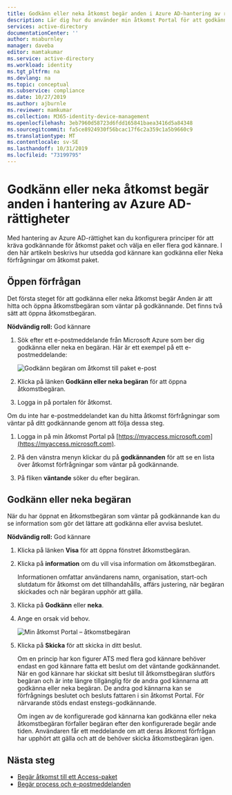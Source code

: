 ```yaml
---
title: Godkänn eller neka åtkomst begär anden i Azure AD-hantering av rättigheter – Azure Active Directory
description: Lär dig hur du använder min åtkomst Portal för att godkänna eller Neka förfrågningar till ett Access-paket i Azure Active Directory rättighets hantering.
services: active-directory
documentationCenter: ''
author: msaburnley
manager: daveba
editor: mamtakumar
ms.service: active-directory
ms.workload: identity
ms.tgt_pltfrm: na
ms.devlang: na
ms.topic: conceptual
ms.subservice: compliance
ms.date: 10/27/2019
ms.author: ajburnle
ms.reviewer: mamkumar
ms.collection: M365-identity-device-management
ms.openlocfilehash: 3eb7960d58723d6fdd165841baea3416d5a84348
ms.sourcegitcommit: fa5ce8924930f56bcac17f6c2a359c1a5b9660c9
ms.translationtype: MT
ms.contentlocale: sv-SE
ms.lasthandoff: 10/31/2019
ms.locfileid: "73199795"
---
```

# <a name="approve-or-deny-access-requests-in-azure-ad-entitlement-management"></a>Godkänn eller neka åtkomst begär anden i hantering av Azure AD-rättigheter

Med hantering av Azure AD-rättighet kan du konfigurera principer för att kräva godkännande för åtkomst paket och välja en eller flera god kännare. I den här artikeln beskrivs hur utsedda god kännare kan godkänna eller Neka förfrågningar om åtkomst paket.

## <a name="open-request"></a>Öppen förfrågan

Det första steget för att godkänna eller neka åtkomst begär Anden är att hitta och öppna åtkomstbegäran som väntar på godkännande. Det finns två sätt att öppna åtkomstbegäran.

**Nödvändig roll:** God kännare

1. Sök efter ett e-postmeddelande från Microsoft Azure som ber dig godkänna eller neka en begäran. Här är ett exempel på ett e-postmeddelande:

    ![Godkänn begäran om åtkomst till paket e-post](./media/entitlement-management-shared/approver-request-email.png)

1. Klicka på länken **Godkänn eller neka begäran** för att öppna åtkomstbegäran.

1. Logga in på portalen för åtkomst.

Om du inte har e-postmeddelandet kan du hitta åtkomst förfrågningar som väntar på ditt godkännande genom att följa dessa steg.

1. Logga in på min åtkomst Portal på [https://myaccess.microsoft.com](https://myaccess.microsoft.com).

1. På den vänstra menyn klickar du på **godkännanden** för att se en lista över åtkomst förfrågningar som väntar på godkännande.

1. På fliken **väntande** söker du efter begäran.

## <a name="approve-or-deny-request"></a>Godkänn eller neka begäran

När du har öppnat en åtkomstbegäran som väntar på godkännande kan du se information som gör det lättare att godkänna eller avvisa beslutet.

**Nödvändig roll:** God kännare

1. Klicka på länken **Visa** för att öppna fönstret åtkomstbegäran.

1. Klicka på **information** om du vill visa information om åtkomstbegäran.

    Informationen omfattar användarens namn, organisation, start-och slutdatum för åtkomst om det tillhandahålls, affärs justering, när begäran skickades och när begäran upphör att gälla.

1. Klicka på **Godkänn** eller **neka**.

1. Ange en orsak vid behov.

    ![Min åtkomst Portal – åtkomstbegäran](./media/entitlement-management-request-approve/my-access-approve-request.png)

1. Klicka på **Skicka** för att skicka in ditt beslut.

    Om en princip har kon figurer ATS med flera god kännare behöver endast en god kännare fatta ett beslut om det väntande godkännandet. När en god kännare har skickat sitt beslut till åtkomstbegäran slutförs begäran och är inte längre tillgänglig för de andra god kännarna att godkänna eller neka begäran. De andra god kännarna kan se förfrågnings beslutet och besluts fattaren i sin åtkomst Portal. För närvarande stöds endast enstegs-godkännande.

    Om ingen av de konfigurerade god kännarna kan godkänna eller neka åtkomstbegäran förfaller begäran efter den konfigurerade begär ande tiden. Användaren får ett meddelande om att deras åtkomst förfrågan har upphört att gälla och att de behöver skicka åtkomstbegäran igen.

## <a name="next-steps"></a>Nästa steg

- [Begär åtkomst till ett Access-paket](entitlement-management-request-access.md)
- [Begär process och e-postmeddelanden](entitlement-management-process.md)
